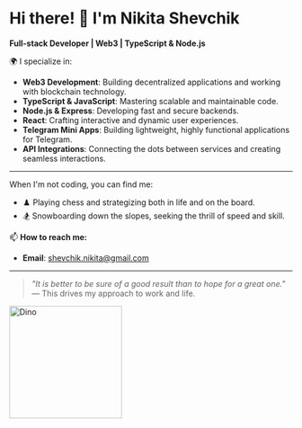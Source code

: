 # Hi there! 👋 I'm Nikita Shevchik

**Full-stack Developer | Web3 | TypeScript & Node.js**

🌍 I specialize in:
- **Web3 Development**: Building decentralized applications and working with blockchain technology.
- **TypeScript & JavaScript**: Mastering scalable and maintainable code.
- **Node.js & Express**: Developing fast and secure backends.
- **React**: Crafting interactive and dynamic user experiences.
- **Telegram Mini Apps**: Building lightweight, highly functional applications for Telegram.
- **API Integrations**: Connecting the dots between services and creating seamless interactions.

---

When I'm not coding, you can find me:
- ♟️ Playing chess and strategizing both in life and on the board.
- 🏂 Snowboarding down the slopes, seeking the thrill of speed and skill.

📫 **How to reach me:**
- **Email**: [shevchik.nikita@gmail.com](mailto:shevchik.nikita@gmail.com)

---

> _"It is better to be sure of a good result than to hope for a great one."_  
> — This drives my approach to work and life.

<img src="https://media.giphy.com/media/v1.Y2lkPTc5MGI3NjExaG5rNnViZTcydW9heW1kZzhvM3o0ZTkxc2NwanVpZjRmbHByb21iaSZlcD12MV9naWZzX3NlYXJjaCZjdD1n/LSKVlAGSnuXxVdp5wN/giphy.gif" width="200px" alt="Dino"/>
